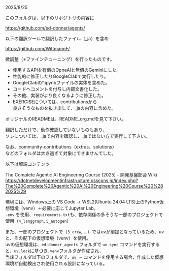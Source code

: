 2025/8/25

このフォルダは、以下のリポジトリの内容に

https://github.com/ed-donner/agents/

以下の翻訳ツールで翻訳したファイル（_ja）を含め

https://github.com/WittmannF/

微調整（≠ファインチューニング）を行ったものです。

- 使用するAPIを有償のOpneAIと無償のGeminiにした。
- 性能的に修正したりGoogleClabで実行したり。
- GoogleClabの*.ipynbファイルの実体を含めた。
- コードへコメントを付与し内部文書化した。
- その他、実装がより良くなるように修正した。
- EXERCISEについては、contributionsから  
良さそうなものを抜き出して、_jaの内容に含めた。

オリジナルのREADMEは、README_org.mdを見て下さい。

翻訳しただけで、動作確認していないものもあり、  
ソレについては、_jaで内容を確認し、_jaではない方で実行して下さい。

なお、community-contributions（extras、solutions）  
などのフォルダは大き過ぎて対象にできませんでした。

以下は解説コンテンツ

The Complete Agentic AI Engineering Course (2025) - 開発基盤部会 Wiki
https://dotnetdevelopmentinfrastructure.osscons.jp/index.php?The%20Complete%20Agentic%20AI%20Engineering%20Course%20%282025%29

環境には、Windows上の VS Code → WSL2(Ubuntu 24.04 LTS)上のPython仮想環境（venv）＋必要に応じてJupyter Lab。  
`.env` を使用、`requirements.txt`も、依存関係の多そうな一部のプロジェクトで使用（`4_langgraph`, `5_autogen`）

また、一部のプロジェクトで（`3_crew`, ...）ではuvが前提となっているため、uvと、その配下の仮想環境（venv）を使用。  
uvの仮想環境は、`ed-donner_agents` フォルダで `uv sync` コマンドを実行すると、`uv.lock`に基づき`.venv`フォルダが作成され、  
当該フォルダ以下のフォルダで、`uv ～` コマンドを使用する場合、作成した仮想環境が自動検出され使用される設計になっている。
